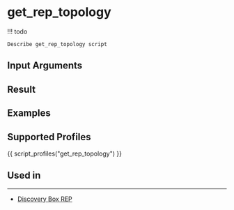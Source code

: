 

# get_rep_topology

<!-- prettier-ignore -->
!!! todo

    Describe get_rep_topology script

## Input Arguments

## Result

## Examples

## Supported Profiles

{{ script_profiles("get_rep_topology") }}

## Used in
-------
* [Discovery Box REP](../../../admin/reference/discovery/box/rep.md)
